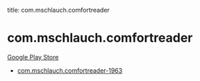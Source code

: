 title: com.mschlauch.comfortreader
# com.mschlauch.comfortreader


[Google Play Store](https://play.google.com/store/apps/details?id=com.mschlauch.comfortreader)


* [com.mschlauch.comfortreader-1963](./com.mschlauch.comfortreader-1963/)